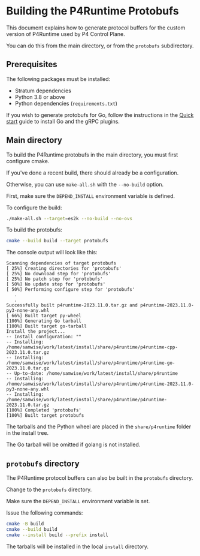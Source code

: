 # Building the P4Runtime Protobufs

This document explains how to generate protocol buffers for the custom
version of P4Runtime used by P4 Control Plane.

You can do this from the main directory, or from the `protobufs` subdirectory.

## Prerequisites

The following packages must be installed:

- Stratum dependencies
- Python 3.8 or above
- Python dependencies (`requirements.txt`)

If you wish to generate protobufs for Go, follow the instructions in the
[Quick start](https://grpc.io/docs/languages/go/quickstart/) guide
to install Go and the gRPC plugins.

## Main directory

To build the P4Runtime protobufs in the main directory, you must first
configure cmake.

If you've done a recent build, there should already be a configuration.

Otherwise, you can use `make-all.sh` with the `--no-build` option.

First, make sure the `DEPEND_INSTALL` environment variable is defined.

To configure the build:

```bash
./make-all.sh --target=es2k --no-build --no-ovs
```

To build the protobufs:

```bash
cmake --build build --target protobufs
```

The console output will look like this:

```text
Scanning dependencies of target protobufs
[ 25%] Creating directories for 'protobufs'
[ 25%] No download step for 'protobufs'
[ 25%] No patch step for 'protobufs'
[ 50%] No update step for 'protobufs'
[ 50%] Performing configure step for 'protobufs'
   .
   .
Successfully built p4runtime-2023.11.0.tar.gz and p4runtime-2023.11.0-py3-none-any.whl
[ 66%] Built target py-wheel
[100%] Generating Go tarball
[100%] Built target go-tarball
Install the project...
-- Install configuration: ""
-- Installing: /home/samwise/work/latest/install/share/p4runtime/p4runtime-cpp-2023.11.0.tar.gz
-- Installing: /home/samwise/work/latest/install/share/p4runtime/p4runtime-go-2023.11.0.tar.gz
-- Up-to-date: /home/samwise/work/latest/install/share/p4runtime
-- Installing: /home/samwise/work/latest/install/share/p4runtime/p4runtime-2023.11.0-py3-none-any.whl
-- Installing: /home/samwise/work/latest/install/share/p4runtime/p4runtime-2023.11.0.tar.gz
[100%] Completed 'protobufs'
[100%] Built target protobufs
```

The tarballs and the Python wheel are placed in the `share/p4runtime` folder
in the install tree.

The Go tarball will be omitted if golang is not installed.

## `protobufs` directory

The P4Runtime protocol buffers can also be built in the `protobufs` directory.

Change to the `protobufs` directory.

Make sure the `DEPEND_INSTALL` environment variable is set.

Issue the following commands:

```bash
cmake -B build
cmake --build build
cmake --install build --prefix install
```

The tarballs will be installed in the local `install` directory.
